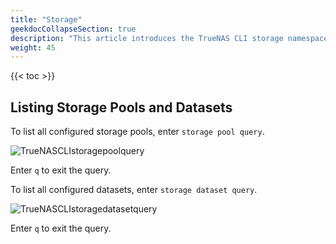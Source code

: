 ```yaml
---
title: "Storage"
geekdocCollapseSection: true
description: "This article introduces the TrueNAS CLI storage namespace, used to access child namespaces and commands including dataset, disk, enclosure, filesystem, pool, resilver, scrub, snapshot, and vmware." 
weight: 45
---
```


{{< toc >}}

## Listing Storage Pools and Datasets

To list all configured storage pools, enter `storage pool query`.

![TrueNASCLIstoragepoolquery](/images/SCALE/TrueNASCLIstoragepoolquery.png "Pool Query")

Enter `q` to exit the query.

To list all configured datasets, enter `storage dataset query`.

![TrueNASCLIstoragedatasetquery](/images/SCALE/TrueNASCLIstoragedatasetquery.png "Dataset Query")

Enter `q` to exit the query.